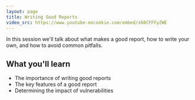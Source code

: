 ```yaml
---
layout: page
title: Writing Good Reports
video_src: https://www.youtube-nocookie.com/embed/z60CFFFyZWE
---
```


In this session we'll talk about what makes a good report, how to write your own, and how to avoid common pitfalls.

What you'll learn
-----------------

- The importance of writing good reports
- The key features of a good report
- Determining the impact of vulnerabilities
